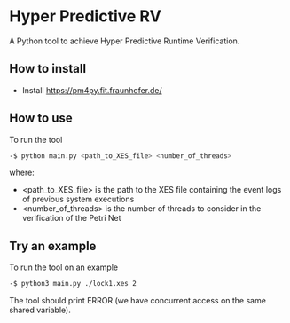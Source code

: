# Hyper Predictive RV

A Python tool to achieve Hyper Predictive Runtime Verification.

## How to install

- Install https://pm4py.fit.fraunhofer.de/

## How to use

To run the tool

```bash
-$ python main.py <path_to_XES_file> <number_of_threads>
```

where:
- <path_to_XES_file> is the path to the XES file containing the event logs of previous system executions
- <number_of_threads> is the number of threads to consider in the verification of the Petri Net

## Try an example

To run the tool on an example

```bash
-$ python3 main.py ./lock1.xes 2
```

The tool should print ERROR (we have concurrent access on the same shared variable). 

